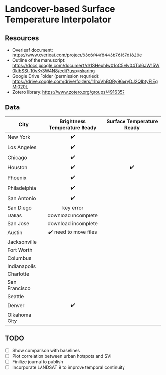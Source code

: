 # Landcover-based Surface Temperature Interpolator

## Resources 
* Overleaf document: https://www.overleaf.com/project/63c6f44f8443b76167d1829e
* Outline of the manuscript: https://docs.google.com/document/d/1SHeuhIw01oC5Mv04Tol6JW15W0kIbSSt-10vKv3W4N8/edit?usp=sharing
* Google Drive Folder (permission requried): https://drive.google.com/drive/folders/11hxVhBQRy96oryDJ2QIbtyFIEgMj020L 
* Zotero library: https://www.zotero.org/groups/4916357

## Data
| City | Brightness Temperature Ready | Surface Temperature Ready |
| --- | :---: | :---:|
| New York | :heavy_check_mark: | |
| Los Angeles | :heavy_check_mark: | |
| Chicago | :heavy_check_mark: | |
| Houston | :heavy_check_mark: |:heavy_check_mark:|
| Phoenix | :heavy_check_mark: | |
| Philadelphia |:heavy_check_mark:| |
| San Antonio |:heavy_check_mark:| |
| San Diego |key error| |
| Dallas |download incomplete| |
| San Jose |download incomplete| |
| Austin |:heavy_check_mark: need to move files| |
| Jacksonville | | |
| Fort Worth | | |
| Columbus | | |
| Indianapolis | | |
| Charlotte | | |
| San Francisco | | |
| Seattle | | |
| Denver | :heavy_check_mark:| |
| Olkahoma City | | |

## TODO
- [ ] Show comparison with baselines
- [ ] Plot correlation between urban hotspots and SVI
- [ ] Finilize journal to publish 
- [ ] Incorporate LANDSAT 9 to improve temporal continuity
